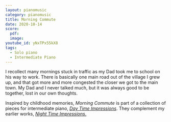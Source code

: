 ```yaml
---
layout: pianomusic
category: pianomusic
title: Morning Commute
date: 2020-10-14
score:
  pdf: 
  image: 
youtube_id: yNxTPx55kX8
tags:
  - Solo piano
  - Intermediate Piano
---
```

I recollect many mornings stuck in traffic as my Dad took me to school on his way to work. There is basically one main road out of the village I grew up, and that got more and more congested the closer we got to the main town. My Dad and I never talked much, but it was always good to be together, lost in our own thoughts.



Inspired by childhood memories, *Morning Commute* is part of a collection of pieces for intermediate piano, [*Day Time Impressions*](https://www.bakertunes.com/pianomusic/day-time-impressions/). They complement my earlier works, [*Night Time Impressions*.](https://www.bakertunes.com/pianomusic/night-time-impressions/)
